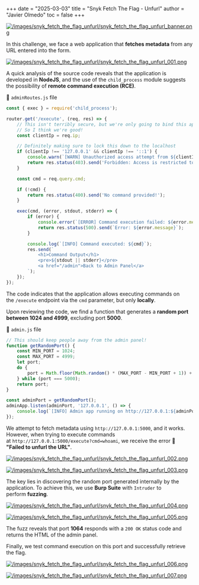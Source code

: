 +++
date = "2025-03-03"
title = "Snyk Fetch The Flag - Unfurl"
author = "Javier Olmedo"
toc = false
+++

[![/images/snyk_fetch_the_flag_unfurl/snyk_fetch_the_flag_unfurl_banner.png](/images/snyk_fetch_the_flag_unfurl/snyk_fetch_the_flag_unfurl_banner.png)](/images/snyk_fetch_the_flag_unfurl/snyk_fetch_the_flag_unfurl_banner.png)

In this challenge, we face a web application that **fetches metadata** from any URL entered into the form.

[![/images/snyk_fetch_the_flag_unfurl/snyk_fetch_the_flag_unfurl_001.png](/images/snyk_fetch_the_flag_unfurl/snyk_fetch_the_flag_unfurl_001.png)](/images/snyk_fetch_the_flag_unfurl/snyk_fetch_the_flag_unfurl_001.png)

A quick analysis of the source code reveals that the application is developed in **NodeJS**, and the use of the `child_process` module suggests the possibility of **remote command execution (RCE)**.

📄 `adminRoutes.js` file

```javascript
const { exec } = require('child_process');

router.get('/execute', (req, res) => {
    // This isn't terribly secure, but we're only going to bind this app to the localhost so you'd need to be on the actual host to run any commands.
    // So I think we're good!
    const clientIp = req.ip;

    // Definitely making sure to lock this down to the localhost
    if (clientIp !== '127.0.0.1' && clientIp !== '::1') {
        console.warn(`[WARN] Unauthorized access attempt from ${clientIp}`);
        return res.status(403).send('Forbidden: Access is restricted to localhost.');
    }

    const cmd = req.query.cmd;

    if (!cmd) {
        return res.status(400).send('No command provided!');
    }

    exec(cmd, (error, stdout, stderr) => {
        if (error) {
            console.error(`[ERROR] Command execution failed: ${error.message}`);
            return res.status(500).send(`Error: ${error.message}`);
        }

        console.log(`[INFO] Command executed: ${cmd}`);
        res.send(`
            <h1>Command Output</h1>
            <pre>${stdout || stderr}</pre>
            <a href="/admin">Back to Admin Panel</a>
        `);
    });
});
```

The code indicates that the application allows executing commands on the `/execute` endpoint via the `cmd` parameter, but only **locally**.

Upon reviewing the code, we find a function that generates a **random port between 1024 and 4999**, excluding port **5000**.

📄 `admin.js` file

```javascript
// This should keep people away from the admin panel!
function getRandomPort() {
    const MIN_PORT = 1024;
    const MAX_PORT = 4999;
    let port;
    do {
        port = Math.floor(Math.random() * (MAX_PORT - MIN_PORT + 1)) + MIN_PORT;
    } while (port === 5000);
    return port;
}

const adminPort = getRandomPort();
adminApp.listen(adminPort, '127.0.0.1', () => {
    console.log(`[INFO] Admin app running on http://127.0.0.1:${adminPort}`);
});
```

We attempt to fetch metadata using `http://127.0.0.1:5000`, and it works. However, when trying to execute commands at `http://127.0.0.1:5000/execute?cmd=whoami`, we receive the error 🔴 **"Failed to unfurl the URL"**.

[![/images/snyk_fetch_the_flag_unfurl/snyk_fetch_the_flag_unfurl_002.png](/images/snyk_fetch_the_flag_unfurl/snyk_fetch_the_flag_unfurl_002.png)](/images/snyk_fetch_the_flag_unfurl/snyk_fetch_the_flag_unfurl_002.png)

[![/images/snyk_fetch_the_flag_unfurl/snyk_fetch_the_flag_unfurl_003.png](/images/snyk_fetch_the_flag_unfurl/snyk_fetch_the_flag_unfurl_003.png)](/images/snyk_fetch_the_flag_unfurl/snyk_fetch_the_flag_unfurl_003.png)

The key lies in discovering the random port generated internally by the application. To achieve this, we use **Burp Suite** with `Intruder` to perform **fuzzing**.

[![/images/snyk_fetch_the_flag_unfurl/snyk_fetch_the_flag_unfurl_004.png](/images/snyk_fetch_the_flag_unfurl/snyk_fetch_the_flag_unfurl_004.png)](/images/snyk_fetch_the_flag_unfurl/snyk_fetch_the_flag_unfurl_004.png)

[![/images/snyk_fetch_the_flag_unfurl/snyk_fetch_the_flag_unfurl_005.png](/images/snyk_fetch_the_flag_unfurl/snyk_fetch_the_flag_unfurl_005.png)](/images/snyk_fetch_the_flag_unfurl/snyk_fetch_the_flag_unfurl_005.png)

The fuzz reveals that port **1064** responds with a `200 OK` status code and returns the HTML of the admin panel.

Finally, we test command execution on this port and successfully retrieve the flag.

[![/images/snyk_fetch_the_flag_unfurl/snyk_fetch_the_flag_unfurl_006.png](/images/snyk_fetch_the_flag_unfurl/snyk_fetch_the_flag_unfurl_006.png)](/images/snyk_fetch_the_flag_unfurl/snyk_fetch_the_flag_unfurl_006.png)

[![/images/snyk_fetch_the_flag_unfurl/snyk_fetch_the_flag_unfurl_007.png](/images/snyk_fetch_the_flag_unfurl/snyk_fetch_the_flag_unfurl_007.png)](/images/snyk_fetch_the_flag_unfurl/snyk_fetch_the_flag_unfurl_007.png)